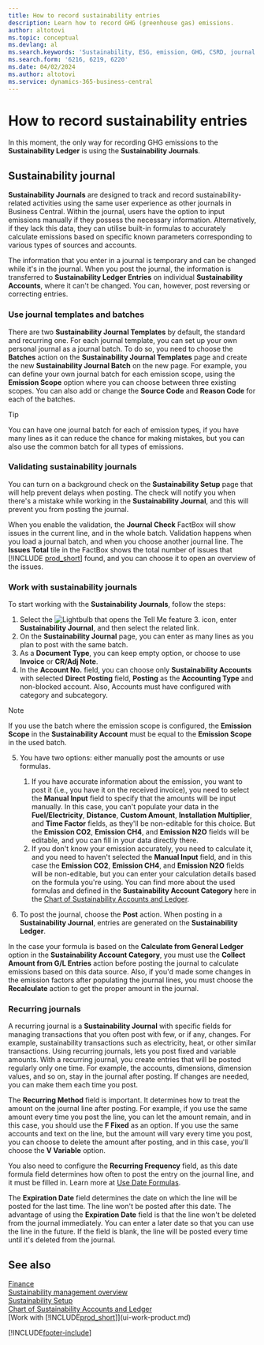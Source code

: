 ```yaml
---
title: How to record sustainability entries
description: Learn how to record GHG (greenhouse gas) emissions.
author: altotovi
ms.topic: conceptual
ms.devlang: al
ms.search.keywords: 'Sustainability, ESG, emission, GHG, CSRD, journal'
ms.search.form: '6216, 6219, 6220'
ms.date: 04/02/2024
ms.author: altotovi
ms.service: dynamics-365-business-central
---
```


# How to record sustainability entries  

In this moment, the only way for recording GHG emissions to the **Sustainability Ledger** is using the **Sustainability Journals**.   

## Sustainability journal  

**Sustainability Journals** are designed to track and record sustainability-related activities using the same user experience as other journals in Business Central. Within the journal, users have the option to input emissions manually if they possess the necessary information. Alternatively, if they lack this data, they can utilise built-in formulas to accurately calculate emissions based on specific known parameters corresponding to various types of sources and accounts. 

The information that you enter in a journal is temporary and can be changed while it's in the journal. When you post the journal, the information is transferred to **Sustainability Ledger Entries** on individual **Sustainability Accounts**, where it can't be changed. You can, however, post reversing or correcting entries.  

### Use journal templates and batches 

There are two **Sustainability Journal Templates** by default, the standard and recurring one. For each journal template, you can set up your own personal journal as a journal batch. To do so, you need to choose the **Batches** action on the **Sustainability Journal Templates** page and create the new **Sustainability Journal Batch** on the new page. For example, you can define your own journal batch for each emission scope, using the **Emission Scope** option where you can choose between three existing scopes. You can also add or change the **Source Code** and **Reason Code** for each of the batches. 

>[!TIP]
>You can have one journal batch for each of emission types, if you have many lines as it can reduce the chance for making mistakes, but you can also use the common batch for all types of emissions.   

### Validating sustainability journals 

You can turn on a background check on the **Sustainability Setup** page that will help prevent delays when posting. The check will notify you when there's a mistake while working in the **Sustainability Journal**, and this will prevent you from posting the journal.  

When you enable the validation, the **Journal Check** FactBox will show issues in the current line, and in the whole batch. Validation happens when you load a journal batch, and when you choose another journal line. The **Issues Total** tile in the FactBox shows the total number of issues that [!INCLUDE [prod_short](includes/prod_short.md)] found, and you can choose it to open an overview of the issues. 

### Work with sustainability journals 

To start working with the **Sustainability Journals**, follow the steps:   

1. Select the ![Lightbulb that opens the Tell Me feature 3.](media/ui-search/search_small.png "Tell me what you want to do") icon, enter **Sustainability Journal**, and then select the related link. 
2. On the **Sustainability Journal** page, you can enter as many lines as you plan to post with the same batch.  
3. As a **Document Type**, you can keep empty option, or choose to use **Invoice** or **CR/Adj Note**.  
4. In the **Account No.** field, you can choose only **Sustainability Accounts** with selected **Direct Posting** field, **Posting** as the **Accounting Type** and non-blocked account. Also, Accounts must have configured with category and subcategory.  

>[!NOTE]
>If you use the batch where the emission scope is configured, the **Emission Scope** in the **Sustainability Account** must be equal to the **Emission Scope** in the used batch.  

5. You have two options: either manually post the amounts or use formulas.   

    1. If you have accurate information about the emission, you want to post it (i.e., you have it on the received invoice), you need to select the **Manual Input** field to specify that the amounts will be input manually. In this case, you can't populate your data in the **Fuel/Electricity**, **Distance**, **Custom Amount**, **Installation Multiplier**, and **Time Factor** fields, as they'll be non-editable for this choice. But the **Emission CO2**, **Emission CH4**, and **Emission N2O** fields will be editable, and you can fill in your data directly there. 
    2. If you don't know your emission accurately, you need to calculate it, and you need to haven't selected the **Manual Input** field, and in this case the **Emission CO2**, **Emission CH4**, and **Emission N2O** fields will be non-editable, but you can enter your calculation details based on the formula you're using. You can find more about the used formulas and defined in the **Sustainability Account Category** here in the [Chart of Sustainability Accounts and Ledger](finance-sustainability-accounts-ledger.md#account-categories).
    
7. To post the journal, choose the **Post** action. When posting in a **Sustainability Journal**, entries are generated on the **Sustainability Ledger**. 

In the case your formula is based on the **Calculate from General Ledger** option in the **Sustainability Account Category**, you must use the **Collect Amount from G/L Entries** action before posting the journal to calculate emissions based on this data source. Also, if you'd made some changes in the emission factors after populating the journal lines, you must choose the **Recalculate** action to get the proper amount in the journal.  

### Recurring journals 

A recurring journal is a **Sustainability Journal** with specific fields for managing transactions that you often post with few, or if any, changes. For example, sustainability transactions such as electricity, heat, or other similar transactions. Using recurring journals, lets you post fixed and variable amounts. With a recurring journal, you create entries that will be posted regularly only one time. For example, the accounts, dimensions, dimension values, and so on, stay in the journal after posting. If changes are needed, you can make them each time you post. 

The **Recurring Method** field is important. It determines how to treat the amount on the journal line after posting. For example, if you use the same amount every time you post the line, you can let the amount remain, and in this case, you should use the **F Fixed** as an option. If you use the same accounts and text on the line, but the amount will vary every time you post, you can choose to delete the amount after posting, and in this case, you'll choose the **V Variable** option. 

You also need to configure the **Recurring Frequency** field, as this date formula field determines how often to post the entry on the journal line, and it must be filled in. Learn more at [Use Date Formulas](ui-enter-date-ranges.md#use-date-formulas).  

The **Expiration Date** field determines the date on which the line will be posted for the last time. The line won't be posted after this date. The advantage of using the **Expiration Date** field is that the line won't be deleted from the journal immediately. You can enter a later date so that you can use the line in the future. If the field is blank, the line will be posted every time until it's deleted from the journal.  

## See also  
[Finance](finance.md)    
[Sustainability management overview](finance-manage-sustainability.md)   
[Sustainability Setup](finance-sustainability-setup.md)   
[Chart of Sustainability Accounts and Ledger](finance-sustainability-accounts-ledger.md)   
[Work with [!INCLUDE[prod_short](includes/prod_short.md)]](ui-work-product.md)   

[!INCLUDE[footer-include](includes/footer-banner.md)]
